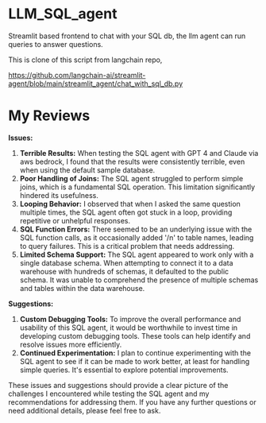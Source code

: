 # LLM_SQL_agent

Streamlit based frontend to chat with your SQL db, the llm agent can run queries to answer questions.

This is clone of this script from langchain repo,

https://github.com/langchain-ai/streamlit-agent/blob/main/streamlit_agent/chat_with_sql_db.py


# My Reviews


**Issues:**

1. **Terrible Results:** When testing the SQL agent with GPT 4 and Claude via aws bedrock, I found that the results were consistently terrible, even when using the default sample database.
2. **Poor Handling of Joins:** The SQL agent struggled to perform simple joins, which is a fundamental SQL operation. This limitation significantly hindered its usefulness.
3. **Looping Behavior:** I observed that when I asked the same question multiple times, the SQL agent often got stuck in a loop, providing repetitive or unhelpful responses.
4. **SQL Function Errors:** There seemed to be an underlying issue with the SQL function calls, as it occasionally added '/n' to table names, leading to query failures. This is a critical problem that needs addressing.
5. **Limited Schema Support:** The SQL agent appeared to work only with a single database schema. When attempting to connect it to a data warehouse with hundreds of schemas, it defaulted to the public schema. It was unable to comprehend the presence of multiple schemas and tables within the data warehouse.

**Suggestions:**

1. **Custom Debugging Tools:** To improve the overall performance and usability of this SQL agent, it would be worthwhile to invest time in developing custom debugging tools. These tools can help identify and resolve issues more efficiently.
2. **Continued Experimentation:** I plan to continue experimenting with the SQL agent to see if it can be made to work better, at least for handling simple queries. It's essential to explore potential improvements.

These issues and suggestions should provide a clear picture of the challenges I encountered while testing the SQL agent and my recommendations for addressing them. If you have any further questions or need additional details, please feel free to ask.
